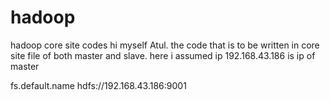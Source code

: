 # hadoop
hadoop core site codes
hi myself Atul.
the code that is to be written in core site file of both master and slave.
here i assumed ip 192.168.43.186 is ip of master 

<?xml version="1.0"?>
<?xml-stylesheet type="text/xsl" href="configuration.xsl"?>

<!-- Put site-specific property overrides in this file. -->

<configuration>

<property>
<name>fs.default.name</name>
<value>hdfs://192.168.43.186:9001</value>
</property>
</configuration>
